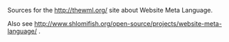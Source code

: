 Sources for the http://thewml.org/ site about Website Meta Language.

Also see http://www.shlomifish.org/open-source/projects/website-meta-language/ .

